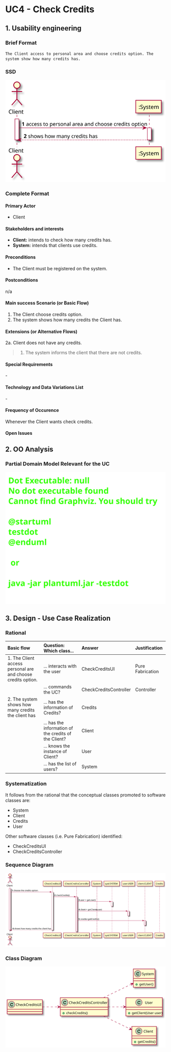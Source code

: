 # UC4 - Check Credits

## 1. Usability engineering

### Brief Format

	The Client access to personal area and choose credits option. The system show how many credits has.

### SSD
![UC4_SSD.svg](UC4_SSD.svg)


### Complete Format

#### Primary Actor
* Client


#### Stakeholders and interests
* **Client:** intends to check how many credits has.
* **System:** intends that clients use credits.


#### Preconditions
* The Client must be registered on the system.

#### Postconditions
n/a

#### Main success Scenario (or Basic Flow)

1. The Client choose credits option.
2. The system shows how many credits the Client has.

#### Extensions (or Alternative Flows)

2a. Client does not have any credits.
>	1. The system informs the client that there are not credits.


#### Special Requirements
\-

#### Technology and Data Variations List
\-

#### Frequency of Occurence
Whenever the Client wants check credits.

#### Open Issues


## 2. OO Analysis

### Partial Domain Model Relevant for the UC

![UC4_MD.svg](UC4_MD.svg)


## 3. Design - Use Case Realization

### Rational

| Basic flow | Question: Which class... | Answer | Justification |
|:--------------  |:---------------------- |:----------|:---------------------------- |
|1. The Client access personal are and choose credits option.|... interacts with the user| CheckCreditsUI |Pure Fabrication|
| |... commands the UC?| CheckCreditsController |Controller|
|2. The system shows how many credits the client has|... has the information of Credits?|Credits||
| |... has the information of the credits of the Client?|Client|
| |... knows the instance of Client?|User|
| |... has the list of users?|System|


### Systematization ##

 It follows from the rational that the conceptual classes promoted to software classes are:

 * System
 * Client
 * Credits
 * User



Other software classes (i.e. Pure Fabrication) identified:  

 * CheckCreditsUI  
 * CheckCreditsController


###	Sequence Diagram

![UC4_SD.svg](UC4_SD.svg)



###	Class Diagram

![UC4_CD.svg](UC4_CD.svg)
